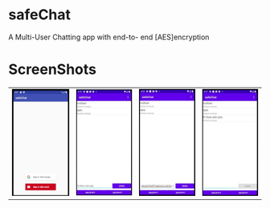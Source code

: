 # safeChat
A Multi-User Chatting app with end-to- end [AES]encryption 

# ScreenShots
| | | | |
|---|---|---|---|
| ![](SSsafeChat/ss1.jpg)|![](SSsafeChat/ss2.jpg)|![](SSsafeChat/ss3.jpg)|![](SSsafeChat/ss4.jpg)|
